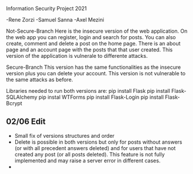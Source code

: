 Information Security Project 2021

-Rene Zorzi
-Samuel Sanna
-Axel Mezini

Not-Secure-Branch
Here is the insecure version of the web application. On the web app you can register, login and search for posts. 
You can also create, comment and delete a post on the home page. There is an about page and an account page with the posts that that user created.
This version of the application is vulnerale to differente attacks.

Secure-Branch
This version has the same functionalities as the insecure version plus you can delete your account. This version is not vulnerable to the same attacks as before.

Libraries needed to run both versions are:
pip install Flask
pip install Flask-SQLAlchemy
pip instal WTForms
pip install Flask-Login
pip install Flask-Bcrypt


## 02/06 Edit
- Small fix of versions structures and order
- Delete is possible in both versions but only for posts without answers (or with all precedent answers deleted) and for users that have not created any post (or all posts deleted). This feature is not fully implemented and may raise a server error in different cases.
- 
